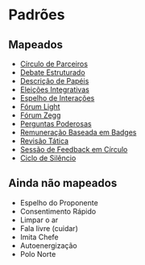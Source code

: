 # Padrões

## Mapeados

* [Círculo de Parceiros](circulo-de-parceiros.md)
* [Debate Estruturado](debate-estruturado.md)
* [Descrição de Papéis](descricao-de-papeis.md)
* [Eleições Integrativas](eleicoes-integrativas.md)
* [Espelho de Interações](espelho-de-interacoes.md)
* [Fórum Light](forum-light.md)
* [Fórum Zegg](forum-zegg.md)
* [Perguntas Poderosas](perguntas-poderosas.md)
* [Remuneração Baseada em Badges](remuneracao-baseada-em-badges.md)
* [Revisão Tática](revisao-tatica.md)
* [Sessão de Feedback em Círculo](sessao-de-feedback-em-circulo.md)
* [Ciclo de Silêncio](ciclo-de-silencio.md)

## Ainda não mapeados

* Espelho do Proponente
* Consentimento Rápido
* Limpar o ar
* Fala livre \(cuidar\)
* Imita Chefe
* Autoenergização
* Polo Norte

